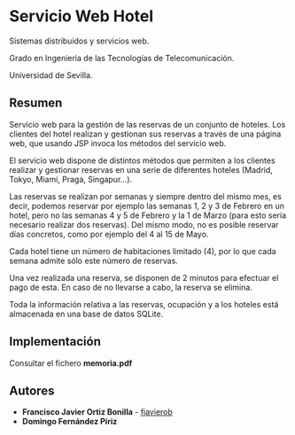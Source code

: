 # Servicio Web Hotel

Sistemas distribuidos y servicios web.

Grado en Ingeniería de las Tecnologías de Telecomunicación.

Universidad de Sevilla.


## Resumen

Servicio web para la gestión de las reservas de un conjunto de hoteles. Los clientes del hotel realizan y gestionan sus reservas a través de una página web, que usando JSP invoca los métodos del servicio web.

El servicio web dispone de distintos métodos que permiten a los clientes realizar y gestionar reservas en una serie de diferentes hoteles (Madrid, Tokyo, Miami, Praga, Singapur…).

Las reservas se realizan por semanas y siempre dentro del mismo mes, es decir, podemos reservar por ejemplo las semanas 1, 2 y 3 de Febrero en un hotel, pero no las semanas 4 y 5 de Febrero y la 1 de Marzo (para esto sería necesario realizar dos reservas). Del mismo modo, no es posible reservar días concretos, como por ejemplo del 4 al 15 de Mayo.

Cada hotel tiene un número de habitaciones limitado (4), por lo que cada semana admite sólo este número de reservas.

Una vez realizada una reserva, se disponen de 2 minutos para efectuar el pago de esta. En caso de no llevarse a cabo, la reserva se elimina.

Toda la información relativa a las reservas, ocupación y a los hoteles está almacenada en una base de datos SQLite.

## Implementación

Consultar el fichero **memoria.pdf** 

## Autores

* **Francisco Javier  Ortiz Bonilla** - [fjavierob](https://github.com/fjavierob)
* **Domingo Fernández Píriz**

